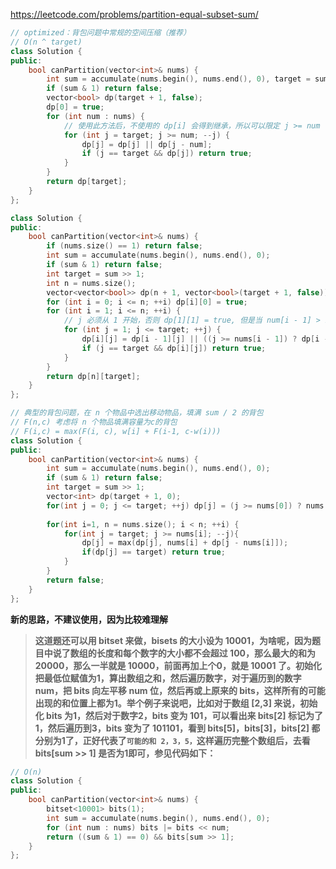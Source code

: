 https://leetcode.com/problems/partition-equal-subset-sum/

```c++
// optimized：背包问题中常规的空间压缩（推荐）
// O(n ^ target)
class Solution {
public:
    bool canPartition(vector<int>& nums) {
        int sum = accumulate(nums.begin(), nums.end(), 0), target = sum >> 1;
        if (sum & 1) return false;
        vector<bool> dp(target + 1, false);
        dp[0] = true;
        for (int num : nums) {
            // 使用此方法后，不使用的 dp[i] 会得到继承，所以可以限定 j >= num
            for (int j = target; j >= num; --j) {
                dp[j] = dp[j] || dp[j - num];
                if (j == target && dp[j]) return true;
            }
        }
        return dp[target];
    }
};
```



```c++
class Solution {
public:
    bool canPartition(vector<int>& nums) {
        if (nums.size() == 1) return false;
        int sum = accumulate(nums.begin(), nums.end(), 0);
        if (sum & 1) return false;
        int target = sum >> 1;
        int n = nums.size();
        vector<vector<bool>> dp(n + 1, vector<bool>(target + 1, false));
        for (int i = 0; i <= n; ++i) dp[i][0] = true;
        for (int i = 1; i <= n; ++i) {
            // j 必须从 1 开始，否则 dp[1][1] = true, 但是当 num[i - 1] > 1 时，dp[2][1] = false，没有被继承
            for (int j = 1; j <= target; ++j) { 
                dp[i][j] = dp[i - 1][j] || ((j >= nums[i - 1]) ? dp[i - 1][j - nums[i - 1]] : 0);
                if (j == target && dp[i][j]) return true;
            }
        }
        return dp[n][target];
    }
};
```



```c++
// 典型的背包问题，在 n 个物品中选出移动物品，填满 sum / 2 的背包
// F(n,c) 考虑将 n 个物品填满容量为c的背包
// F(i,c) = max(F(i, c), w[i] + F(i-1, c-w(i)))
class Solution {
public:
    bool canPartition(vector<int>& nums) {
        int sum = accumulate(nums.begin(), nums.end(), 0);
        if (sum & 1) return false;
        int target = sum >> 1;
        vector<int> dp(target + 1, 0);
        for(int j = 0; j <= target; ++j) dp[j] = (j >= nums[0]) ? nums[0] : 0;
        
        for(int i=1, n = nums.size(); i < n; ++i) {
            for(int j = target; j >= nums[i]; --j){
                dp[j] = max(dp[j], nums[i] + dp[j - nums[i]]);
                if(dp[j] == target) return true;
            }
        }
        return false;
    }
};
```



**新的思路，不建议使用，因为比较难理解**

>   **这道题还可以用 bitset 来做，bisets 的大小设为 10001，为啥呢，因为题目中说了数组的长度和每个数字的大小都不会超过 100，那么最大的和为 20000，那么一半就是 10000，前面再加上个0，就是 10001 了。初始化把最低位赋值为1，算出数组之和，然后遍历数字，对于遍历到的数字 num，把 bits 向左平移 num 位，然后再或上原来的 bits，这样所有的可能出现的和位置上都为1。举个例子来说吧，比如对于数组 [2,3] 来说，初始化 bits 为1，然后对于数字2，bits 变为 101，可以看出来 bits[2] 标记为了1，然后遍历到3，bits 变为了 101101，看到 bits[5]，bits[3]，bits[2] 都分别为1了，正好代表了`可能的和 2，3，5，`这样遍历完整个数组后，去看 bits[sum >> 1] 是否为1即可，参见代码如下：**

```c++
// O(n)
class Solution {
public:
    bool canPartition(vector<int>& nums) {
        bitset<10001> bits(1);
        int sum = accumulate(nums.begin(), nums.end(), 0);
        for (int num : nums) bits |= bits << num;
        return ((sum & 1) == 0) && bits[sum >> 1];
    }
};
```

